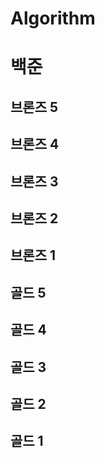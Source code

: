 # Algorithm

# 백준
## 브론즈 5
## 브론즈 4
## 브론즈 3
## 브론즈 2
## 브론즈 1
## 골드 5
## 골드 4
## 골드 3
## 골드 2
## 골드 1

